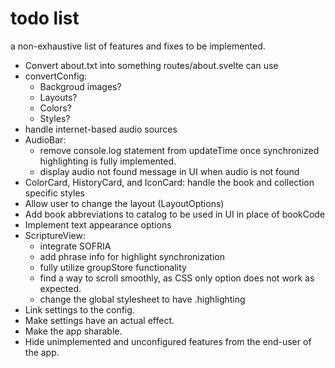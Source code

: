 # todo list

a non-exhaustive list of features and fixes to be implemented.

-   Convert about.txt into something routes/about.svelte can use
-   convertConfig:
    -   Backgroud images?
    -   Layouts?
    -   Colors?
    -   Styles?
-   handle internet-based audio sources
-   AudioBar:
    -   remove console.log statement from updateTime once synchronized highlighting is fully implemented.
    -   display audio not found message in UI when audio is not found
-   ColorCard, HistoryCard, and IconCard: handle the book and collection specific styles
-   Allow user to change the layout (LayoutOptions)
-   Add book abbreviations to catalog to be used in UI in place of bookCode
-   Implement text appearance options
-   ScriptureView:
    -   integrate SOFRIA
    -   add phrase info for highlight synchronization
    -   fully utilize groupStore functionality
    -   find a way to scroll smoothly, as CSS only option does not work as expected.
    -   change the global stylesheet to have .highlighting
-   Link settings to the config.
-   Make settings have an actual effect.
-   Make the app sharable.
-   Hide unimplemented and unconfigured features from the end-user of the app.
